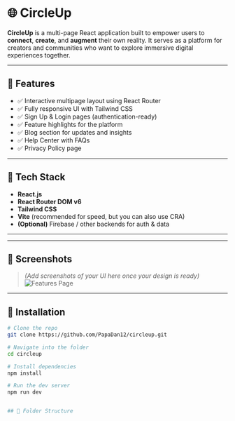 # 🌐 CircleUp

**CircleUp** is a multi-page React application built to empower users to **connect**, **create**, and **augment** their own reality. It serves as a platform for creators and communities who want to explore immersive digital experiences together.

---

## 🚀 Features

- ✅ Interactive multipage layout using React Router
- ✅ Fully responsive UI with Tailwind CSS
- ✅ Sign Up & Login pages (authentication-ready)
- ✅ Feature highlights for the platform
- ✅ Blog section for updates and insights
- ✅ Help Center with FAQs
- ✅ Privacy Policy page

---

## 🧱 Tech Stack

- **React.js**
- **React Router DOM v6**
- **Tailwind CSS**
- **Vite** (recommended for speed, but you can also use CRA)
- **(Optional)** Firebase / other backends for auth & data

---

---

## 📸 Screenshots

> *(Add screenshots of your UI here once your design is ready)*
![Features Page](./screenshots/features-page.png)

---

## 🔧 Installation

```bash
# Clone the repo
git clone https://github.com/PapaDan12/circleup.git

# Navigate into the folder
cd circleup

# Install dependencies
npm install

# Run the dev server
npm run dev


## 📁 Folder Structure

